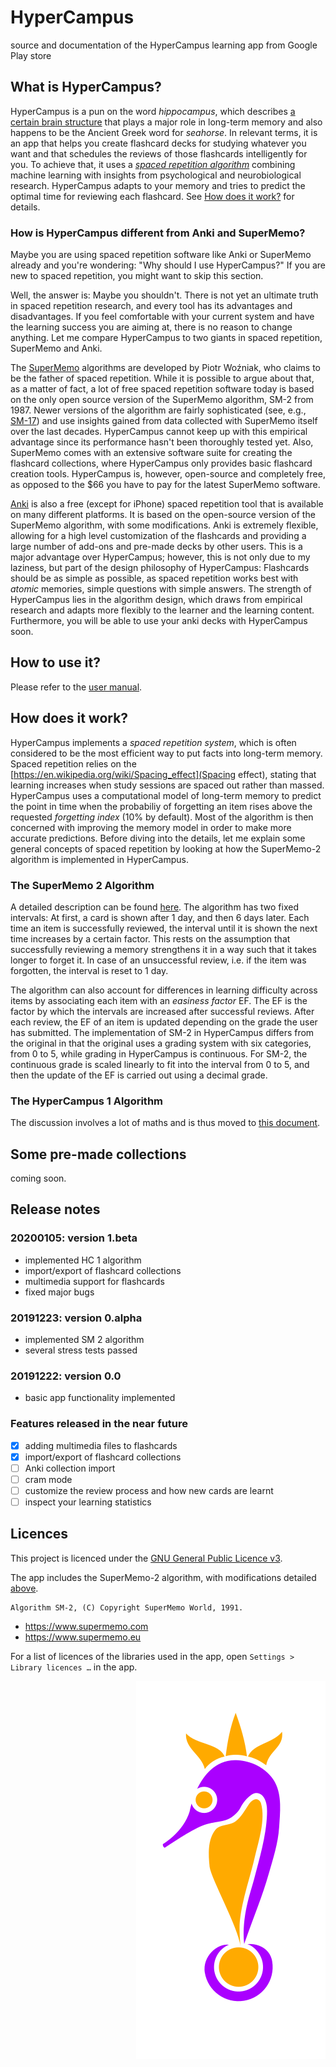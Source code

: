 # HyperCampus
source and documentation of the HyperCampus learning app from Google Play store

## What is HyperCampus?

HyperCampus is a pun on the word _hippocampus_, which describes [a certain brain structure](https://en.wikipedia.org/wiki/Hippocampus) that plays a major role in long-term memory and also happens to be the Ancient Greek word for _seahorse_. In relevant terms, it is an app that helps you create flashcard decks for studying whatever you want and that schedules the reviews of those flashcards intelligently for you. To achieve that, it uses a [_spaced repetition algorithm_](https://en.wikipedia.org/wiki/Spaced_repetition) combining machine learning with insights from psychological and neurobiological research. HyperCampus adapts to your memory and tries to predict the optimal time for reviewing each flashcard. See [How does it work?](#how-does-it-work) for details.

### How is HyperCampus different from Anki and SuperMemo?

Maybe you are using spaced repetition software like Anki or SuperMemo already and you're wondering: "Why should I use HyperCampus?" If you are new to spaced repetition, you might want to skip this section.

Well, the answer is: Maybe you shouldn't. There is not yet an ultimate truth in spaced repetition research, and every tool has its advantages and disadvantages. If you feel comfortable with your current system and have the learning success you are aiming at, there is no reason to change anything. Let me compare HyperCampus to two giants in spaced repetition, SuperMemo and Anki.

The [SuperMemo](https://www.supermemo.com/) algorithms are developed by Piotr Woźniak, who claims to be the father of spaced repetition. While it is possible to argue about that, as a matter of fact, a lot of free spaced repetition software today is based on the only open source version of the SuperMemo algorithm, SM-2 from 1987. Newer versions of the algorithm are fairly sophisticated (see, e.g., [SM-17](https://supermemo.guru/wiki/Algorithm_SM-17)) and use insights gained from data collected with SuperMemo itself over the last decades. HyperCampus cannot keep up with this empirical advantage since its performance hasn't been thoroughly tested yet. Also, SuperMemo comes with an extensive software suite for creating the flashcard collections, where HyperCampus only provides basic flashcard creation tools. HyperCampus is, however, open-source and completely free, as opposed to the $66 you have to pay for the latest SuperMemo software.

[Anki](https://apps.ankiweb.net/) is also a free (except for iPhone) spaced repetition tool that is available on many different platforms. It is based on the open-source version of the SuperMemo algorithm, with some modifications. Anki is extremely flexible, allowing for a high level customization of the flashcards and providing a large number of add-ons and pre-made decks by other users. This is a major advantage over HyperCampus; however, this is not only due to my laziness, but part of the design philosophy of HyperCampus: Flashcards should be as simple as possible, as spaced repetition works best with _atomic_ memories, simple questions with simple answers. The strength of HyperCampus lies in the algorithm design, which draws from empirical research and adapts more flexibly to the learner and the learning content. Furthermore, you will be able to use your anki decks with HyperCampus soon.

## How to use it?

Please refer to the [user manual](docs/user_guide.md).

## How does it work?

HyperCampus implements a _spaced repetition system_, which is often considered to be the most efficient way to put facts into long-term memory. Spaced repetition relies on the [https://en.wikipedia.org/wiki/Spacing_effect](Spacing effect), stating that learning increases when study sessions are spaced out rather than massed. HyperCampus uses a computational model of long-term memory to predict the point in time when the probabiliy of forgetting an item rises above the requested _forgetting index_ (10% by default). Most of the algorithm is then concerned with improving the memory model in order to make more accurate predictions. Before diving into the details, let me explain some general concepts of spaced repetition by looking at how the SuperMemo-2 algorithm is implemented in HyperCampus.

### The SuperMemo 2 Algorithm

A detailed description can be found [here](https://supermemo.guru/wiki/SuperMemo_1.0_for_DOS_(1987)#Algorithm_SM-2). The algorithm has two fixed intervals: At first, a card is shown after 1 day, and then 6 days later. Each time an item is successfully reviewed, the interval until it is shown the next time increases by a certain factor. This rests on the assumption that successfully reviewing a memory strengthens it in a way such that it takes longer to forget it. In case of an unsuccessful review, i.e. if the item was forgotten, the interval is reset to 1 day.

The algorithm can also account for differences in learning difficulty across items by associating each item with an _easiness factor_ EF. The EF is the factor by which the intervals are increased after successful reviews. After each review, the EF of an item is updated depending on the grade the user has submitted. The implementation of SM-2 in HyperCampus differs from the original in that the original uses a grading system with six categories, from 0 to 5, while grading in HyperCampus is continuous. For SM-2, the continuous grade is scaled linearly to fit into the interval from 0 to 5, and then the update of the EF is carried out using a decimal grade. 

### The HyperCampus 1 Algorithm

The discussion involves a lot of maths and is thus moved to [this document](/docs/model.ipynb).

## Some pre-made collections

coming soon.

## Release notes
### 20200105: version 1.beta
- implemented HC 1 algorithm
- import/export of flashcard collections
- multimedia support for flashcards
- fixed major bugs
### 20191223: version 0.alpha
- implemented SM 2 algorithm
- several stress tests passed
### 20191222: version 0.0
- basic app functionality implemented

### Features released in the near future
- [x] adding multimedia files to flashcards
- [x] import/export of flashcard collections
- [ ] Anki collection import
- [ ] cram mode
- [ ] customize the review process and how new cards are learnt
- [ ] inspect your learning statistics

## Licences

This project is licenced under the [GNU General Public Licence v3](http://www.gnu.org/licenses/gpl-3.0.html).

The app includes the SuperMemo-2 algorithm, with modifications detailed [above](#the-supermemo-2-algorithm).
```
Algorithm SM-2, (C) Copyright SuperMemo World, 1991.
```
* https://www.supermemo.com
* https://www.supermemo.eu

For a list of licences of the libraries used in the app, open `Settings > Library licences …` in the app.

<img align="right" src="/logo.svg"/>
